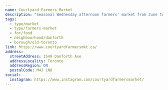```yaml
---
name: Courtyard Farmers Market
description: "Seasonal Wednesday afternoon farmers' market from June to September on Danforth Avenue."
tags:
  - type/market
  - type/farmers-market
  - for/food
  - neighbourhood/danforth
  - borough/old-toronto
link: https://www.courtyardfarmersmkt.ca/
address:
  streetAddress: 1549 Danforth Ave
  addressLocality: Toronto
  addressRegion: ON
  postalCode: M4J 1N8
social:
  instagram: https://www.instagram.com/courtyardfarmersmarket/
---
```

